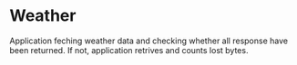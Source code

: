 # Weather
Application feching weather data and checking whether all response have been returned. 
If not, application retrives and counts lost bytes.

